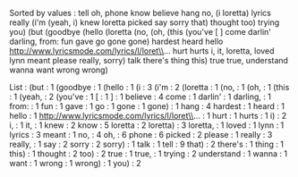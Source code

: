 Sorted by values :
tell oh, phone know believe hang no, (i loretta) lyrics really (i'm (yeah, i) knew loretta picked say sorry that) thought too) trying you) (but (goodbye (hello (loretta (no, (oh, (this (you've [ ] come darlin' darling, from: fun gave go gone gone) hardest heard hello http://www.lyricsmode.com/lyrics/l/loret\\... hurt hurts i, it, loretta, loved lynn meant please really, sorry) talk there's thing this) true true, understand wanna want wrong wrong) 

List :
(but : 1
(goodbye : 1
(hello : 1
(i : 3
(i'm : 2
(loretta : 1
(no, : 1
(oh, : 1
(this : 1
(yeah, : 2
(you've : 1
[ : 1
] : 1
believe : 4
come : 1
darlin' : 1
darling, : 1
from: : 1
fun : 1
gave : 1
go : 1
gone : 1
gone) : 1
hang : 4
hardest : 1
heard : 1
hello : 1
http://www.lyricsmode.com/lyrics/l/loret\\... : 1
hurt : 1
hurts : 1
i) : 2
i, : 1
it, : 1
knew : 2
know : 5
loretta : 2
loretta) : 3
loretta, : 1
loved : 1
lynn : 1
lyrics : 3
meant : 1
no, : 4
oh, : 6
phone : 6
picked : 2
please : 1
really : 3
really, : 1
say : 2
sorry : 2
sorry) : 1
talk : 1
tell : 9
that) : 2
there's : 1
thing : 1
this) : 1
thought : 2
too) : 2
true : 1
true, : 1
trying : 2
understand : 1
wanna : 1
want : 1
wrong : 1
wrong) : 1
you) : 2
